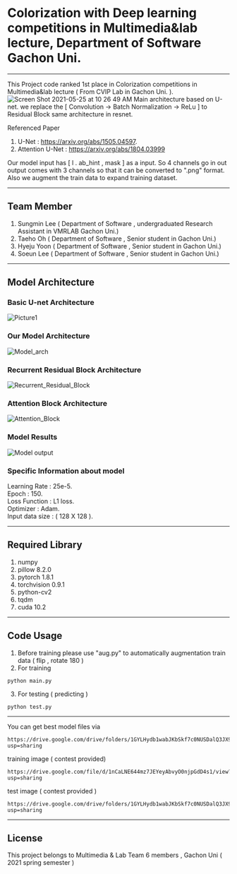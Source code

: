 # Colorization with Deep learning competitions in Multimedia&lab lecture, Department of Software Gachon Uni.
-----------------------
This Project code ranked 1st place in Colorization competitions in Multimedia&lab lecture ( From CVIP Lab in Gachon Uni. ).    
![Screen Shot 2021-05-25 at 10 26 49 AM](https://user-images.githubusercontent.com/57583574/119442232-5f679280-bd62-11eb-8893-37da1ecc4d70.png)
Main architecture based on U-net. we replace the [ Convolution -> Batch Normalization -> ReLu ] to Residual Block same architecture in resnet.    

Referenced Paper
1. U-Net : https://arxiv.org/abs/1505.04597.   
2. Attention U-Net : https://arxiv.org/abs/1804.03999      

Our model input has [ l . ab_hint , mask ] as a input. So 4 channels go in out output comes with 3 channels so that it can be converted to ".png" format.    
Also we augment the train data to expand training dataset.

------------------------
## Team Member
1. Sungmin Lee ( Department of Software , undergraduated Research Assistant in VMRLAB Gachon Uni.)
2. Taeho Oh ( Department of Software , Senior student in Gachon Uni.)
3. Hyeju Yoon ( Department of Software , Senior student in Gachon Uni.)
4. Soeun Lee ( Department of Software , Senior student in Gachon Uni.)
-----------------------
## Model Architecture

### Basic U-net Architecture
![Picture1](https://user-images.githubusercontent.com/57583574/119441049-68effb00-bd60-11eb-98c1-4877df56fb21.png)

### Our Model Architecture
![Model_arch](https://user-images.githubusercontent.com/57583574/119439859-2f1df500-bd5e-11eb-9316-8fcf48f01c48.png)

### Recurrent Residual Block Architecture
![Recurrent_Residual_Block](https://user-images.githubusercontent.com/57583574/119440892-18789d80-bd60-11eb-99f7-dbc85605a239.png)

### Attention Block Architecture
![Attention_Block](https://user-images.githubusercontent.com/57583574/119440917-21696f00-bd60-11eb-9c31-8b2bf2828873.png)

### Model Results
![Model output](https://user-images.githubusercontent.com/57583574/119440584-896b8580-bd5f-11eb-86c6-84315c1750cb.png)


### Specific Information about model
Learning Rate : 25e-5.   
Epoch : 150.    
Loss Function : L1 loss.   
Optimizer : Adam.    
Input data size : ( 128 X 128 ).    


-----------------------
## Required Library
1. numpy
2. pillow 8.2.0
3. pytorch 1.8.1
4. torchvision 0.9.1
5. python-cv2
6. tqdm
7. cuda 10.2

-----------------
## Code Usage
1. Before training please use "aug.py" to automatically augmentation train data ( flip , rotate 180 )
2. For training 
```
python main.py
```

3. For testing ( predicting )
```
python test.py
```
-----------------
You can get best model files via
```
https://drive.google.com/drive/folders/1GYLHydb1wabJKbSkf7c0NUSDalQ3JX9x?usp=sharing
```
training image ( contest provided) 
```
https://drive.google.com/file/d/1nCaLNE644mz7JEYeyAbvyO0njpGdD4s1/view?usp=sharing
```

test image ( contest provided )
```
https://drive.google.com/drive/folders/1GYLHydb1wabJKbSkf7c0NUSDalQ3JX9x?usp=sharing
```
--------------
## License
This project belongs to Multimedia & Lab Team 6 members , Gachon Uni ( 2021 spring semester )
